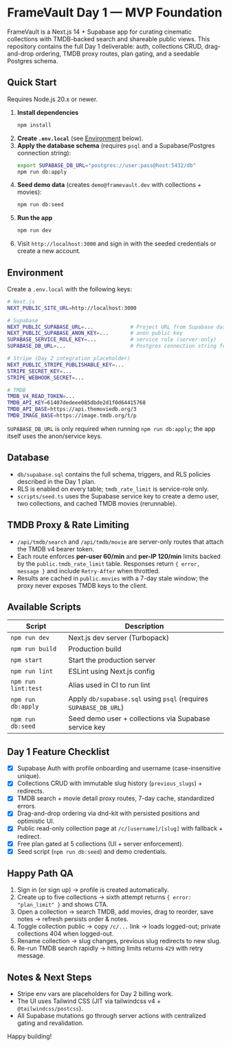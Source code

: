 # FrameVault Day 1 — MVP Foundation

FrameVault is a Next.js 14 + Supabase app for curating cinematic collections with TMDB-backed search and shareable public views. This repository contains the full Day 1 deliverable: auth, collections CRUD, drag-and-drop ordering, TMDB proxy routes, plan gating, and a seedable Postgres schema.

## Quick Start

Requires Node.js 20.x or newer.

1. **Install dependencies**
   ```bash
   npm install
   ```
2. **Create `.env.local`** (see [Environment](#environment) below).
3. **Apply the database schema** (requires `psql` and a Supabase/Postgres connection string):
   ```bash
   export SUPABASE_DB_URL="postgres://user:pass@host:5432/db"
   npm run db:apply
   ```
4. **Seed demo data** (creates `demo@framevault.dev` with collections + movies):
   ```bash
   npm run db:seed
   ```
5. **Run the app**
   ```bash
   npm run dev
   ```
6. Visit `http://localhost:3000` and sign in with the seeded credentials or create a new account.

## Environment

Create a `.env.local` with the following keys:

```bash
# Next.js
NEXT_PUBLIC_SITE_URL=http://localhost:3000

# Supabase
NEXT_PUBLIC_SUPABASE_URL=...            # Project URL from Supabase dashboard
NEXT_PUBLIC_SUPABASE_ANON_KEY=...       # anon public key
SUPABASE_SERVICE_ROLE_KEY=...           # service role (server-only)
SUPABASE_DB_URL=...                     # Postgres connection string for migrations

# Stripe (Day 2 integration placeholder)
NEXT_PUBLIC_STRIPE_PUBLISHABLE_KEY=...
STRIPE_SECRET_KEY=...
STRIPE_WEBHOOK_SECRET=...

# TMDB
TMDB_V4_READ_TOKEN=...
TMDB_API_KEY=61407dedeee085dbde2d1f0d64415768
TMDB_API_BASE=https://api.themoviedb.org/3
TMDB_IMAGE_BASE=https://image.tmdb.org/t/p
```

`SUPABASE_DB_URL` is only required when running `npm run db:apply`; the app itself uses the anon/service keys.

## Database

- `db/supabase.sql` contains the full schema, triggers, and RLS policies described in the Day 1 plan.
- RLS is enabled on every table; `tmdb_rate_limit` is service-role only.
- `scripts/seed.ts` uses the Supabase service key to create a demo user, two collections, and cached TMDB movies (rerunnable).

## TMDB Proxy & Rate Limiting

- `/api/tmdb/search` and `/api/tmdb/movie` are server-only routes that attach the TMDB v4 bearer token.
- Each route enforces **per-user 60/min** and **per-IP 120/min** limits backed by the `public.tmdb_rate_limit` table. Responses return `{ error, message }` and include `Retry-After` when throttled.
- Results are cached in `public.movies` with a 7-day stale window; the proxy never exposes TMDB keys to the client.

## Available Scripts

| Script          | Description |
|-----------------|-------------|
| `npm run dev`   | Next.js dev server (Turbopack) |
| `npm run build` | Production build |
| `npm start`     | Start the production server |
| `npm run lint`  | ESLint using Next.js config |
| `npm run lint:test` | Alias used in CI to run lint |
| `npm run db:apply`  | Apply `db/supabase.sql` using `psql` (requires `SUPABASE_DB_URL`) |
| `npm run db:seed`   | Seed demo user + collections via Supabase service key |

## Day 1 Feature Checklist

- [x] Supabase Auth with profile onboarding and username (case-insensitive unique).
- [x] Collections CRUD with immutable slug history (`previous_slugs`) + redirects.
- [x] TMDB search + movie detail proxy routes, 7-day cache, standardized errors.
- [x] Drag-and-drop ordering via dnd-kit with persisted positions and optimistic UI.
- [x] Public read-only collection page at `/c/[username]/[slug]` with fallback + redirect.
- [x] Free plan gated at 5 collections (UI + server enforcement).
- [x] Seed script (`npm run db:seed`) and demo credentials.

## Happy Path QA

1. Sign in (or sign up) → profile is created automatically.
2. Create up to five collections → sixth attempt returns `{ error: "plan_limit" }` and shows CTA.
3. Open a collection → search TMDB, add movies, drag to reorder, save notes → refresh persists order & notes.
4. Toggle collection public → copy `/c/...` link → loads logged-out; private collections 404 when logged-out.
5. Rename collection → slug changes, previous slug redirects to new slug.
6. Re-run TMDB search rapidly → hitting limits returns `429` with retry message.

## Notes & Next Steps

- Stripe env vars are placeholders for Day 2 billing work.
- The UI uses Tailwind CSS (JIT via tailwindcss v4 + `@tailwindcss/postcss`).
- All Supabase mutations go through server actions with centralized gating and revalidation.

Happy building!
